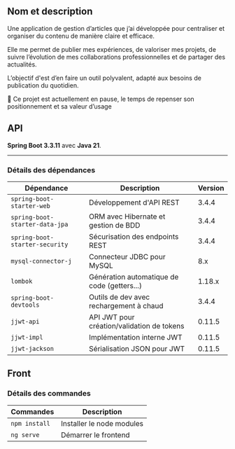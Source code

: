 ## Nom et description

Une application de gestion d’articles que j’ai développée pour centraliser et organiser du contenu de manière claire et efficace.

Elle me permet de publier mes expériences, de valoriser mes projets, de suivre l’évolution de mes collaborations professionnelles et de partager des actualités.

L’objectif d'est d’en faire un outil polyvalent, adapté aux besoins de publication du quotidien.

🔄 Ce projet est actuellement en pause, le temps de repenser son positionnement et sa valeur d’usage

## API

**Spring Boot 3.3.11** avec **Java 21**.

---

### Détails des dépendances

| Dépendance                     | Description                                 | Version     |
|--------------------------------|---------------------------------------------|-------------|
| `spring-boot-starter-web`      | Développement d'API REST                    | 3.4.4       |
| `spring-boot-starter-data-jpa` | ORM avec Hibernate et gestion de BDD        | 3.4.4       |
| `spring-boot-starter-security` | Sécurisation des endpoints REST             | 3.4.4       |
| `mysql-connector-j`            | Connecteur JDBC pour MySQL                  | 8.x         |
| `lombok`                       | Génération automatique de code (getters...) | 1.18.x      |
| `spring-boot-devtools`         | Outils de dev avec rechargement à chaud     | 3.4.4       |
| `jjwt-api`                     | API JWT pour création/validation de tokens  | 0.11.5      |
| `jjwt-impl`                    | Implémentation interne JWT                  | 0.11.5      |
| `jjwt-jackson`                 | Sérialisation JSON pour JWT                 | 0.11.5      |

##  Front
### Détails des commandes

| Commandes                  | Description                                 | 
|----------------------------|---------------------------------------------|
| `npm install`              | Installer le node modules                   |
| `ng serve`                 | Démarrer le frontend                        |
